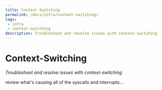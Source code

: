 ```yaml
---
title: Context Switching
permalink: /docs/infra/context-switching/
tags: 
 - infra
 - context-switching
description: Troubleshoot and resolve issues with context-switching
---
```


# Context-Switching  

_Troubleshoot and resolve issues with context-switching_  

review what's causing all of the syscalls and interrupts...  

